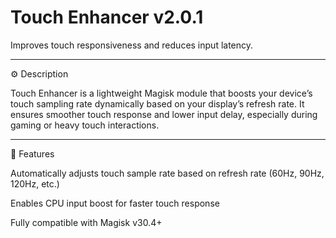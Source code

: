 # Touch Enhancer v2.0.1

Improves touch responsiveness and reduces input latency.


---

⚙️ Description

Touch Enhancer is a lightweight Magisk module that boosts your device’s touch sampling rate dynamically based on your display’s refresh rate.
It ensures smoother touch response and lower input delay, especially during gaming or heavy touch interactions.


---

🚀 Features

Automatically adjusts touch sample rate based on refresh rate (60Hz, 90Hz, 120Hz, etc.)

Enables CPU input boost for faster touch response

Fully compatible with Magisk v30.4+
